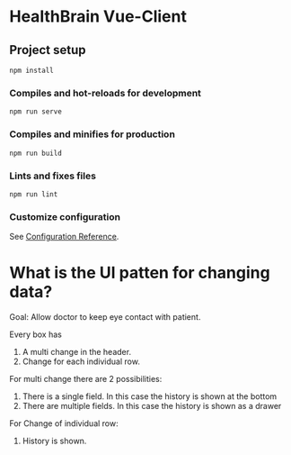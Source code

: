 # HealthBrain Vue-Client

## Project setup
```
npm install
```

### Compiles and hot-reloads for development
```
npm run serve
```

### Compiles and minifies for production
```
npm run build
```

### Lints and fixes files
```
npm run lint
```

### Customize configuration
See [Configuration Reference](https://cli.vuejs.org/config/).


# What is the UI patten for changing data?

Goal: Allow doctor to keep eye contact with patient.

Every box has 
   1. A multi change in the header. 
   2. Change for each individual row.

For multi change there are 2 possibilities:
   1. There is a single field. 
        In this case the history is shown at the bottom
   2. There are multiple fields.
        In this case the history is shown as a drawer

For Change of individual row:
   1. History is shown. 
